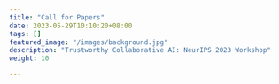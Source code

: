 ```yaml
---
title: "Call for Papers"
date: 2023-05-29T10:10:20+08:00
tags: []
featured_image: "/images/background.jpg"
description: "Trustworthy Collaborative AI: NeurIPS 2023 Workshop"
weight: 10

---
```






